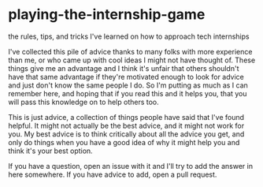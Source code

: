 # playing-the-internship-game

the rules, tips, and tricks I've learned on how to approach tech internships

I've collected this pile of advice thanks to many folks with more experience than me, or who came up with cool ideas I might not have thought of. These things give me an advantage and I think it's unfair that others shouldn't have that same advantage if they're motivated enough to look for advice and just don't know the same people I do. So I'm putting as much as I can remember here, and hoping that if you read this and it helps you, that you will pass this knowledge on to help others too.

This is just advice, a collection of things people have said that I've found helpful. It might not actually be the best advice, and it might not work for you. My best advice is to think critically about all the advice you get, and only do things when you have a good idea of why it might help you and think it's your best option.

If you have a question, open an issue with it and I'll try to add the answer in here somewhere. If you have advice to add, open a pull request.
